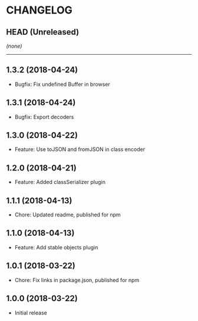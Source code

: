 CHANGELOG
=========

## HEAD (Unreleased)
_(none)_

--------------------

## 1.3.2 (2018-04-24)
* Bugfix: Fix undefined Buffer in browser

## 1.3.1 (2018-04-24)
* Bugfix: Export decoders

## 1.3.0 (2018-04-22)
* Feature: Use toJSON and fromJSON in class encoder

## 1.2.0 (2018-04-21)
* Feature: Added classSerializer plugin

## 1.1.1 (2018-04-13)
* Chore: Updated readme, published for npm

## 1.1.0 (2018-04-13)
* Feature: Add stable objects plugin

## 1.0.1 (2018-03-22)
* Chore: Fix links in package.json, published for npm

## 1.0.0 (2018-03-22)
* Initial release


